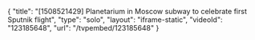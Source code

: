 {
    "title": "[1508521429] Planetarium in Moscow subway to celebrate first Sputnik flight",
    "type": "solo",
    "layout": "iframe-static",
    "videoId": "123185648",
    "url": "\/tvpembed\/123185648"
}